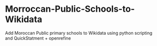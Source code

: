 # Morroccan-Public-Schools-to-Wikidata
Add Moroccan Public primary schools to Wikidata using python scripting and QuickStatment + openrefine

